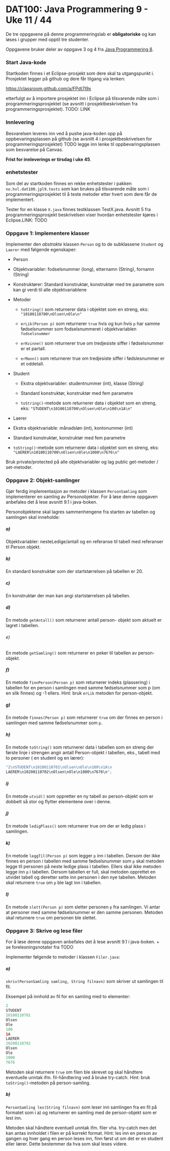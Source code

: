 # DAT100: Java Programmering 9 - Uke 11 / 44

De tre oppgavene på denne programmeringslab er **obligatoriske** og kan løses i grupper med opptil tre studenter.  

Oppgavene bruker deler av oppgave 3 og 4 fra [Java Programmering 8](TODO).

### Start Java-kode

Startkoden finnes i et Eclipse-prosjekt som dere skal ta utgangspunkt i. Prosjektet legger på github og dere får tilgang via lenken:

https://classroom.github.com/a/FPdt7I9x

etterfulgt av å importere prosjektet inn i Eclipse på tilsvarende måte som i programmeringsprosjektet (se avsnitt i prosjektbeskrivelsen fra programmeringsprosjektet). TODO: LINK

### Innlevering

Besvarelsen leveres inn ved å pushe java-koden opp på oppbevaringsplassen på github (se avsnitt 4 i prosjektbeskrivelsen for programmeringsprosjektet) TODO legge inn lenke til oppbevaringsplassen som besvarelse på Canvas.

**Frist for innleverings er tirsdag i uke 45**.

### enhetstester

Som del av startkoden finnes en rekke enhetstester i pakken `no.hvl.dat100.jpl9.tests` som kan brukes på tilsvarende måte som i programmeringsprosjektet til å teste metoder etter hvert som dere får de implementert.

Tester for en klasse `X.java` finnes testklassen TestX.java. Avsnitt 5 fra programmeringsprosjekt beskrivelsen viser hvordan enhetstester kjøres i Eclipse.LINK: TODO

### Oppgave 1: Implementere klasser

Implementer den *abstrakte* klassen `Person` og to de subklassene `Student` og `Laerer` med følgende egenskaper:

-	Person            	

 - Objektvariabler: fodselsnummer (long), etternamn (String), fornamn (String)
 - Konstruktører: Standard konstruktør, konstruktør med tre parametre som kan gi verdi til alle objektvariablene
 - Metoder

      - `toString()` som returnerer data i objektet som en streng, eks: `"10100110700\nOlsen\nOle\n"`

      - `erLik(Person p)` som returnerer `true` hvis og kun hvis `p` har samme fødselsnummer som fodselsnummeret i objektvariablen `fodselsnummer`

      - `erKvinne()` som returnerer true om tredjesiste siffer i fødselsnummer er et partall.

      - `erMann()` som returnerer true om tredjesiste siffer i fødslesnummer er et oddetall.

- Student

  - Ekstra objektvariabler: studentnummer (int), klasse (String)
  - Standard konstruktør, konstruktør med fem parametre

  - `toString()`-metode som returnerer data i objektet som en streng, eks: `"STUDENT\n10100110700\nOlsen\nOle\n100\n1A\n"`

-	Laerer

  - Ekstra objektvariable: månadsløn (int), kontonummer (int)
  - Standard konstruktør, konstruktør med fem parametre
  - `toString()`-metode som returnerer data i objektet som en streng, eks: `"LAERER\n10100110700\nOlsen\nOle\n1000\n7676\n"`

Bruk private/protected på alle objektvariabler og lag public get-metoder / set-metoder.

### Oppgave 2: Objekt-samlinger

Gjør ferdig implementasjon av metoder i klassen `PersonSamling` som implementerer en samling av Personobjekter. For å løse denne oppgaven anbefales det å lese avsnitt 9.1 i java-boken.

Personobjektene skal lagres sammenhengene fra starten av tabellen og samlingen skal inneholde:

##### a)

Objektvariabler: nesteLedige/antall og en referanse til tabell med referanser til Person objekt.

##### b)

En standard konstruktør som der startstørrelsen på tabellen er 20.

##### c)

En konstruktør der man kan angi startstørrelsen på tabellen.

##### d)

En metode `getAntall()` som returnerer antall person- objekt som aktuelt er lagret i tabellen.

###### e)

En metode `getSamling()` som returnerer en peker til tabellen av person-objekt.

##### f)

En metode `finnPerson(Person p)` som returnerer indeks (plassering) i tabellen for en person i samlingen med samme fødselsnummer som p (om en slik finnes) og -1 ellers. Hint: bruk `erLik` metoden for person-objekt.

##### g)

En metode `finnes(Person p)` som returnerer `true` om der finnes en person i samlingen med samme fødselsnummer som `p`.

##### h)

En metode `toString()` som returnerer data i tabellen som en streng der første linje i strengen angir antall Person-objekt i tabellen, eks., tabell med to personer ( en student og en lærer):

```java
"2\nSTUDENT\n10100110701\nOlsen\nOle\n100\n1A\n
LAERER\n10200110702\nOlsen\nOle\n1000\n7676\n";
```

##### i)

En metode `utvid()` som oppretter en ny tabell av person-objekt som er dobbelt så stor og flytter elementene over i denne.

##### j)

En metode `ledigPlass()` som returnerer true om der er ledig plass i samlingen.

##### k)

En metode `leggTil(Person p)` som legger `p` inn i tabellen. Dersom der ikke finnes en person i tabellen med samme fødselsnummer som `p` skal metoden legge til personen på neste ledige plass i tabellen. Ellers skal ikke metoden legge inn `p` i tabellen. Dersom tabellen er full, skal metoden opprettet en utvidet tabell og deretter sette inn personen i den nye tabellen. Metoden skal returnere `true` om `p` ble lagt inn i tabellen.

##### l)

En metode `slett(Person p)` som sletter personen `p` fra samlingen. Vi antar at personer med samme fødselsnummer er den samme personen. Metoden skal returnere `true` om personen ble slettet.

### Oppgave 3: Skrive og lese filer

For å løse denne oppgaven anbefales det å lese avsnitt 9.1 i java-boken. + se forelesningsnotater fra TODO

Implementer følgende to metoder i klassen `Filer.java`:

##### a)

`skriv(PersonSamling samling, String filnavn)` som skriver ut samlingen til fil.

Eksempel på innhold av fil for en samling med to elementer:

```java
2
STUDENT
10100110701
Olsen
Ole
100
1A
LAERER
10200110702
Olsen
Ole
1000
7676
```

Metoden skal returnere `true` om filen ble skrevet og skal håndtere eventuelle unntak ifm. fil-håndtering ved å bruke try-catch. Hint: bruk `toString()`-metoden på person-samling.

##### b)

`PersonSamling les(String filnavn)` som leser inn samlingen fra en fil på formatet som i a) og returnerer en samling med de person-objekt som er lest inn.

Metoden skal håndtere eventuell unntak ifm.  filer vha. try-catch men det kan antas innholdet i filen er på korrekt format. Hint: les inn en person av gangen og hver gang en person leses inn, finn først ut om det er en student eller lærer. Dette bestemmer da hva som skal leses videre.
